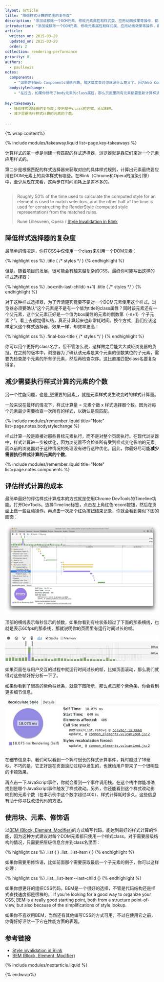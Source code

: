 ```yaml
---
layout: article
title: "降低样式计算的范围的复杂度"
description: "添加或移除一个DOM元素、修改元素属性和样式类、应用动画效果等操作，都会引起DOM结构的改变，从而导致浏览器需要重新计算每个元素的样式、对页面或其一部分重新布局（多数情况下）。这就是所谓的样式计算。"
introduction: "添加或移除一个DOM元素、修改元素属性和样式类、应用动画效果等操作，都会引起DOM结构的改变，从而导致浏览器需要重新计算每个元素的样式、对页面或其一部分重新布局（多数情况下）。这就是所谓的样式计算。"
article:
  written_on: 2015-03-20
  updated_on: 2015-03-20
  order: 2
collection: rendering-performance
priority: 0
authors:
  - paullewis
notes:
  components:
    - "如果你对Web Components很感兴趣，那这篇文章对你就没什么意义了。因为Web Components中的样式计算不会跨越Shadow DOM范围，仅在单个的Web Component中进行，而不是在整个页面的DOM树上进行。但从整体上看，本质是一样的：对于样式计算来说，范围越小、规则越简单的话，处理效率越高。"
  bodystylechange:
    - "在过去，如果你修改了body元素的class属性，那么页面里所有元素都要重新计算样式。幸运的是，现代的浏览器中不再这样做了。他们会对每个DOM元素维护若干个规则集合，如果这个集合发生改变，才重新计算该元素的样式。也就是说，样式的改变不一定会导致重新计算样式，得看这个元素在DOM树中的位置、具体是什么样式发生改变。"

key-takeaways:
  - 降低样式选择器的复杂度；使用基于class的方式，比如BEM。
  - 减少需要执行样式计算的元素的个数。

---
```

{% wrap content%}

{% include modules/takeaway.liquid list=page.key-takeaways %}

计算样式的第一步是创建一套匹配的样式选择器，浏览器就是靠它们来对一个元素应用样式的。

第二步是根据匹配的样式选择器来获取对应的具体样式规则，计算出元素最终要应用在DOM元素上的具体样式有哪些。在Blink（Chrome和Opera的渲染引擎）中，至少从现在来看，这两步在时间消耗上是差不多的。

<div class="quote" style="margin-top: 30px;">
  <div class="container">
    <blockquote class="quote__content g-wide--push-1 g-wide--pull-1 g-medium--push-1">Roughly 50% of the time used to calculate the computed style for an element is used to match selectors, and the other half of the time is used for constructing the RenderStyle (computed style representation) from the matched rules.
    <p>Rune Lillesveen, Opera / <a href="https://docs.google.com/document/d/1vEW86DaeVs4uQzNFI5R-_xS9TcS1Cs_EUsHRSgCHGu8/edit">Style Invalidation in Blink</a></p>
    </blockquote>
  </div>
</div>


## 降低样式选择器的复杂度

最简单的情况是，你在CSS中仅使用一个class来引用一个DOM元素：

{% highlight css %}
.title {
  /* styles */
}
{% endhighlight %}

但是，随着项目的发展，很可能会有越来越复杂的CSS，最终你可能写出这样的样式选择器：

{% highlight css %}
.box:nth-last-child(-n+1) .title {
  /* styles */
}
{% endhighlight %}

对于这种样式选择器，为了弄清楚究竟要不要对一个DOM元素使用这个样式，浏览器必须要确认“这个元素是不是有一个值为title的class属性？同时该元素还有一个父元素，这个父元素正好是一个值为box属性的元素的倒数第（-n+1）个子元素？”。看上去都觉得纠结，真正计算起来也非常耗时间。换个方式，我们应该这样定义这个样式选择器，效果一样，却效率更高：

{% highlight css %}
.final-box-title {
  /* styles */
}
{% endhighlight %}

你可以用个更好的class名字，但不管怎么说，这样做之后能大大减轻浏览器的负担。在之前的版本中，浏览器为了确认该元素是某个元素的倒数某位的子元素，需要先检查那个元素的所有子元素，然后再检查次序。这比直接匹配class名要复杂得多。

## 减少需要执行样式计算的元素的个数
另一个性能问题，也是_更重要的因素_，就是元素样式发生改变时的样式计算量。

一般来说在最坏的情况下，样式计算量 = 元素个数 x 样式选择器个数。因为对每个元素最少需要检查一次所有的样式，以确认是否匹配。

{% include modules/remember.liquid title="Note" list=page.notes.bodystylechange %}

样式计算一般是直接对那些目标元素执行，而不是对整个页面执行。在现代浏览器中，样式计算进一步被优化，因为浏览器不会检查所有受到样式变化影响的元素。而以前的浏览器对于这种情况的处理没有进行这种优化。因此，你最好尽可能**减少需要执行样式计算的元素的个数**。

{% include modules/remember.liquid title="Note" list=page.notes.components %}

## 评估样式计算的成本
最简单最好的评估样式计算成本的方式就是使用Chrome DevTools的Timeline功能。打开DevTools，选择Timeline标签，点击左上角红色record按钮，然后在页面上做一些互动操作。再点击一次那个红色按钮结束记录，你就会看到类似下图的画面：

<img src="images/reduce-the-scope-and-complexity-of-style-calculations/long-running-style.jpg" class="g--centered" alt="DevTools showing long-running style calculations.">

顶部的横线表示每秒显示的帧数，如果你看到有柱状条超过了下面的那条横线，也就是表示60fps的那条线，那就说明你的页面里有运行时间过长的帧。

<img src="images/reduce-the-scope-and-complexity-of-style-calculations/frame-selection.jpg" class="g--centered" alt="Zooming in on a trouble area in Chrome DevTools.">

如果页面在与用户交互的过程中就运行时间过长的帧，比如页面滚动，那么我们就得对这些帧好好分析一下了。

如果你看到了很高的紫色柱状条，就像下图所示，那么点击那个紫色条，你会看到更多细节信息。

<img src="images/reduce-the-scope-and-complexity-of-style-calculations/style-details.jpg" class="g--centered" alt="Getting the details of long-running style calculations.">

在细节信息中，我们可以看到一个耗时很长的样式计算事件，耗时超过了18毫秒。不巧的是，它正好是在页面滚动过程中发生的，也就给用户带来了一个很明显的卡顿效果。

再点击一下JavaScript事件，你就会看到一个事件调用栈。在这个栈中你能准确找到是哪个JavaScript事件触发了样式改动。另外，你还能看到这个样式改动影响到的元素个数（在本示例中这个数字超过400）、样式计算耗时多久。这些信息有助于你寻找改进代码的方法。

## 使用块、元素、修饰语
以[BEM (Block, Element, Modifier)](https://bem.info/)的方式编写代码，能达到最好的样式计算的性能，因为这种方式建议对每个DOM元素都只使用一个样式class。对于需要层级结构的情况，只需要把层级信息合并到class名里面：

{% highlight css %}
.list { }
.list__list-item { }
{% endhighlight %}

如果你需要用修饰语，比如前面那个需要获取最后一个子元素的例子，你可以这样处理：

{% highlight css %}
.list__list-item--last-child {}
{% endhighlight %}

如果你想更好的组织CSS代码，BEM是一个很好的选择，不管是代码结构还是样式查找速度都是很棒的。
If you’re looking for a good way to organize your CSS, BEM is a really good starting point, both from a structure point-of-view, but also because of the simplifications of style lookup.

如果你不喜欢用BEM，当然还有其他编写CSS的方式可用，不过在使用它之前，你得好好评估一下它在性能方面的表现。

## 参考链接

* [Style invalidation in Blink](https://docs.google.com/document/d/1vEW86DaeVs4uQzNFI5R-_xS9TcS1Cs_EUsHRSgCHGu8/edit)
* [BEM (Block, Element, Modifier)](https://bem.info/)

{% include modules/nextarticle.liquid %}

{% endwrap%}
